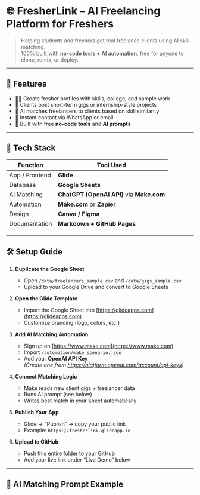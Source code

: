 # 🌐 FresherLink – AI Freelancing Platform for Freshers

> Helping students and freshers get real freelance clients using AI skill-matching.  
> 100% built with **no-code tools + AI automation**, free for anyone to clone, remix, or deploy.

---

## 🚀 Features

- 👩‍🎓 Create fresher profiles with skills, college, and sample work  
- 💼 Clients post short-term gigs or internship-style projects  
- 🤖 AI matches freelancers to clients based on skill similarity  
- 💬 Instant contact via WhatsApp or email  
- 🌈 Built with free **no-code tools** and **AI prompts**

---

## 🧩 Tech Stack

| Function | Tool Used |
|-----------|------------|
| App / Frontend | **Glide** |
| Database | **Google Sheets** |
| AI Matching | **ChatGPT (OpenAI API)** via **Make.com** |
| Automation | **Make.com** or **Zapier** |
| Design | **Canva / Figma** |
| Documentation | **Markdown + GitHub Pages** |

---

## 🛠️ Setup Guide

1. **Duplicate the Google Sheet**
   - Open `/data/freelancers_sample.csv` and `/data/gigs_sample.csv`
   - Upload to your Google Drive and convert to Google Sheets

2. **Open the Glide Template**
   - Import the Google Sheet into [https://glideapps.com](https://glideapps.com)
   - Customize branding (logo, colors, etc.)

3. **Add AI Matching Automation**
   - Sign up on [https://www.make.com](https://www.make.com)
   - Import `/automation/make_scenario.json`
   - Add your **OpenAI API Key**  
     *(Create one from https://platform.openai.com/account/api-keys)*

4. **Connect Matching Logic**
   - Make reads new client gigs + freelancer data
   - Runs AI prompt (see below)
   - Writes best match in your Sheet automatically

5. **Publish Your App**
   - Glide → “Publish” → copy your public link  
   - Example: `https://fresherlink.glideapp.io`

6. **Upload to GitHub**
   - Push this entire folder to your GitHub  
   - Add your live link under “Live Demo” below

---

## 🧠 AI Matching Prompt Example


